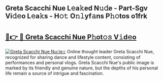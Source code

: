 ## Greta Scacchi Nue L𝚎a𝚔ed N𝚞𝚍e - Part-Sgv Vi𝚍𝚎o L𝚎a𝚔s - H𝚘𝚝 O𝚗𝚕yf𝚊ns P𝚑𝚘tos o1frk

# <h2><a href="http://kfe4ce.oniu.top/?m=Greta+Scacchi+Nue">🔗👉 🔴 Greta Scacchi Nue P𝚑ot𝚘𝚜 V𝚒d𝚎o</a></h2>

[![Greta Scacchi Nue Nu𝚍e𝚜](https://i.imgur.com/0qMVB7G.gif)](http://kfe4ce.oniu.top/?m=Greta+Scacchi+Nue)
Online thought leader Greta Scacchi Nue, recognized for sharing dance and lifestyle content, consisting of performances and personal vlogs. Greta Scacchi Nue's public image is marked by its friendly and genuine nature, but the depths of his personal life remain a source of intrigue and fascination.  
